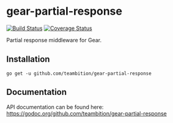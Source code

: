 # gear-partial-response
[![Build Status](https://travis-ci.org/teambition/gear-partial-response.svg?branch=master)](https://travis-ci.org/teambition/gear-partial-response)
[![Coverage Status](https://coveralls.io/repos/github/teambition/gear-partial-response/badge.svg?branch=master)](https://coveralls.io/github/teambition/gear-partial-response?branch=master)

Partial response middleware for Gear.

## Installation

```
go get -u github.com/teambition/gear-partial-response
```

## Documentation

API documentation can be found here: https://godoc.org/github.com/teambition/gear-partial-response
